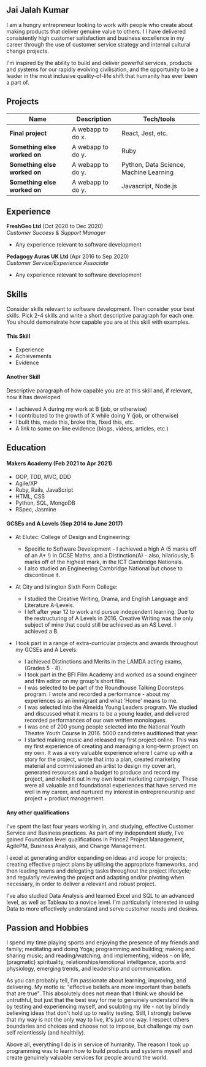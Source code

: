 ## Jai Jalah Kumar

I am a hungry entrepreneur looking to work with people who create about making products that deliver genuine value to others. I I have delivered consistently high customer satisfaction and business excellence in my career through the use of customer service strategy and internal cultural change projects.

I'm inspired by the ability to build and deliver powerful services, products and systems for our rapidly evolving civilisation, and the opportunity to be a leader in the most inclusive quality-of-life shift that humanity has ever been a part of.

## Projects

| Name                         | Description       | Tech/tools        |
| ---------------------------- | ----------------- | ----------------- |
| **Final project**            | A webapp to do x. | React, Jest, etc. |
| **Something else worked on** | A webapp to do y. | Ruby              |
| **Something else worked on** | A webapp to do y. | Python, Data Science, Machine Learning |
| **Something else worked on** | A webapp to do y. | Javascript, Node.js|

## Experience

**FreshGeo Ltd** (Oct 2020 to Dec 2020)  
_Customer Success & Support Manager_

- Any experience relevant to software development

**Pedagogy Auras UK Ltd** (Apr 2016 to Sep 2020)  
_Customer Service/Experience Associate_

- Any experience relevant to software development

## Skills

Consider skills relevant to software development. Then consider your best skills. Pick 2-4 skills and write a short descriptive paragraph for each one. You should demonstrate how capable you are at this skill with examples.

#### This Skill

- Experience
- Achievements
- Evidence

#### Another Skill

Descriptive paragraph of how capable you are at this skill and, if relevant, how it has developed.

- I achieved A during my work at B (job, or otherwise)
- I contributed to the growth of X while doing Y (job, or otherwise)
- I built this, made this, broke this, fixed this, etc.
- A link to some on-line evidence (blogs, videos, articles, etc.)

## Education

#### Makers Academy (Feb 2021 to Apr 2021)

- OOP, TDD, MVC, DDD
- Agile/XP
- Ruby, Rails, JavaScript
- HTML, CSS
- Python, SQL, MongoDB
- RSpec, Jasmine

#### GCSEs and A Levels (Sep 2014 to June 2017)

- At Elutec: College of Design and Engineering:
   * Specific to Software Development - I achieved a high A (5 marks off of an A* !) in GCSE Maths, and a Distinction(A) - also, hilariously, 5 marks off of the highest mark, in the ICT Cambridge Nationals.
   * I also studied an Engineering Cambridge National but chose to discontinue it.

- At City and Islington Sixth Form College:
   * I studied the Creative Writing, Drama, and English Language and Literature A-Levels.
   * I left after year 12 to work and pursue independent learning. Due to the restructuring of A Levels in 2016, Creative Writing was the only subject of mine that could still be achieved as an AS Level. I achieved a B.

- I took part in a range of extra-curricular projects and awards throughout my GCSEs and A Levels:

   * I achieved Distinctions and Merits in the LAMDA acting exams, (Grades 5 - 8).
   * I took part in the BFI Film Academy and worked as a sound engineer and film editor on my group's short film.
   * I was selected to be part of the Roundhouse Talking Doorsteps program. I wrote and recorded a performance - about my experiences as an immigrant and what 'Home' means to me.
   * I was selected into the Almeida Young Leaders program. We studied and discussed what it means to be a young leader, and delivered recorded performances of our own written monologues.
   * I was one of 200 young people selected into the National Youth Theatre Youth Course in 2016. 5000 candidates auditioned that year.
   * I started making music and released my first project online. This was my first experience of creating and managing a long-term project on my own. It was a very valuable experience where I came up with a story for the project, wrote that into a plan, created marketing material and commissioned an artist to design my cover art, generated resources and a budget to produce and record my project, and rolled it out in my own local marketing campaign. These were all valuable and foundational experiences that have served me well in my career, and nurtured my interest in entrepreneurship and project + product management.

#### Any other qualifications

I've spent the last four years working in, and studying, effective Customer Service and Business practices. As part of my independent study, I've gained Foundation level qualifications in Prince2 Project Management, AgilePM, Business Analysis, and Change Management.

I excel at generating and/or expanding on ideas and scope for projects; creating effective project plans by utilising the appropriate frameworks, and then leading teams and delegating tasks throughout the project lifecycle; and regularly reviewing the project and adapting and/or pivoting when necessary, in order to deliver a relevant and robust project.

I've also studied Data Analysis and learned Excel and SQL to an advanced level, as well as Tableau to a novice level. I'm particularly interested in using Data to more effectively understand and serve customer needs and desires.

## Passion and Hobbies

I spend my time playing sports and enjoying the presence of my friends and family; meditating and doing Yoga; programming and building; making and sharing music; and reading/watching, and implementing, videos - on life, (pragmatic) spirituality, relationships/emotional intelligence, sports and physiology, emerging trends, and leadership and communication.

As you can probably tell, I'm passionate about learning, improving, and delivering. My motto is: "effective beliefs are more important than beliefs that are true". This absolutely does not mean that I think we should be untruthful, but just that the best way for me to genuinely understand life is by testing and experiencing myself, and sculpting my life - not by blindly believing ideas that don't hold up to reality testing. Still, I strongly believe that my way is not the only way to live, it's just one way. I respect others boundaries and choices and choose not to impose, but challenge my own self relentlessly (and healthily).

Above all, everything I do is in service of humanity. The reason I took up programming was to learn how to build products and systems myself and create genuinely valuable services for people around the world.
